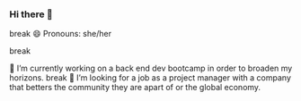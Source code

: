 ### Hi there 👋
break
😄 Pronouns: she/her 

break 

🔭 I’m currently working on a back end dev bootcamp in order to broaden my horizons. 
break
🤔 I’m looking for a job as a project manager with a company that betters the community they are apart of or the global economy. 

<!--
**jamicakes/jamicakes** is a ✨ _special_ ✨ repository because its `README.md` (this file) appears on your GitHub profile.

Here are some ideas to get you started:

- 🔭 I’m currently working on ...
- 🌱 I’m currently learning ...
- 👯 I’m looking to collaborate on ...
- 🤔 I’m looking for help with ...
- 💬 Ask me about ...
- 📫 How to reach me: ...
- 😄 Pronouns: ...
- ⚡ Fun fact: ...
-->
